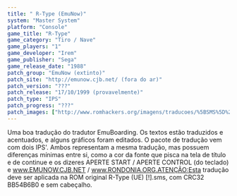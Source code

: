 ```yaml
---
title: " R-Type (EmuNow)"
system: "Master System"
platform: "Console"
game_title: "R-Type"
game_category: "Tiro / Nave"
game_players: "1"
game_developer: "Irem"
game_publisher: "Sega"
game_release_date: "1988"
patch_group: "EmuNow (extinto)"
patch_site: "http://emunow.cjb.net/ (fora do ar)"
patch_version: "???"
patch_release: "17/10/1999 (provavelmente)"
patch_type: "IPS"
patch_progress: "???"
patch_images: ["http://www.romhackers.org/imagens/traducoes/%5BSMS%5D%20R-Type%20-%20EmuNow%20-%201.png","http://www.romhackers.org/imagens/traducoes/%5BSMS%5D%20R-Type%20-%20EmuNow%20-%202.png","http://www.romhackers.org/imagens/traducoes/%5BSMS%5D%20R-Type%20-%20EmuNow%20-%203.png"]
---
```

Uma boa tradução do tradutor EmuBoarding. Os textos estão traduzidos e acentuados, e alguns gráficos foram editados. O pacote de tradução vem com dois IPS'. Ambos representam a mesma tradução, mas possuem diferenças mínimas entre si, como a cor da fonte que pisca na tela de título e de continue e os dizeres APERTE START / APERTE CONTROL (do teclado) e www.EMUNOW.CJB.NET / www.RONDONIA.ORG.ATENÇÃO:Esta tradução deve ser aplicada na ROM original R-Type (UE) [!].sms, com CRC32 BB54B6B0 e sem cabeçalho.